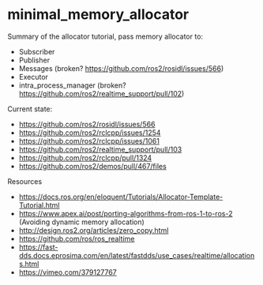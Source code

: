 # minimal_memory_allocator

Summary of the allocator tutorial, pass memory allocator to:
- Subscriber
- Publisher
- Messages (broken? https://github.com/ros2/rosidl/issues/566)
- Executor
- intra_process_manager (broken? https://github.com/ros2/realtime_support/pull/102)

Current state:
- https://github.com/ros2/rosidl/issues/566
- https://github.com/ros2/rclcpp/issues/1254
- https://github.com/ros2/rclcpp/issues/1061
- https://github.com/ros2/realtime_support/pull/103
- https://github.com/ros2/rclcpp/pull/1324
- https://github.com/ros2/demos/pull/467/files

Resources
- https://docs.ros.org/en/eloquent/Tutorials/Allocator-Template-Tutorial.html
- https://www.apex.ai/post/porting-algorithms-from-ros-1-to-ros-2 (Avoiding dynamic memory allocation)
- http://design.ros2.org/articles/zero_copy.html
- https://github.com/ros/ros_realtime
- https://fast-dds.docs.eprosima.com/en/latest/fastdds/use_cases/realtime/allocations.html
- https://vimeo.com/379127767